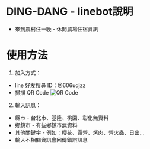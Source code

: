 # DING-DANG - linebot說明
* 來到農村住一晚 - 休閒農場住宿資訊

# 使用方法
1. 加入方式：
 * line 好友搜尋 ID：@606udjzz
 * 掃描 QR Code
![QR Code](https://i.imgur.com/Qn3lBkz.png) 

2. 輸入訊息：
 * 縣市 - 台北市、基隆、桃園、彰化無資料
 * 鄉鎮市 - 有些鄉鎮市無資料
 * 其他關鍵字 - 例如：櫻花、露營、烤肉、營火蟲、日出...
 * 輸入不相關資訊會回傳錯誤訊息